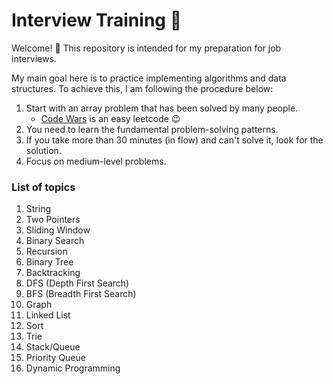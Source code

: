 # Interview Training 🧩

Welcome! 🤗 This repository is intended for my preparation for job interviews.

My main goal here is to practice implementing algorithms and data structures. To achieve this, I am following the procedure below: 

1. Start with an array problem that has been solved by many people.
    - [Code Wars](https://docs.codewars.com/) is an easy leetcode 😉
2. You need to learn the fundamental problem-solving patterns.
3. If you take more than 30 minutes (in flow) and can't solve it, look for the solution.
4. Focus on medium-level problems.

### List of topics
1. String
2. Two Pointers
3. Sliding Window
4. Binary Search
5. Recursion
6. Binary Tree
7. Backtracking
8. DFS (Depth First Search)
9. BFS (Breadth First Search)
10. Graph
11. Linked List
12. Sort
13. Trie
14. Stack/Queue
15. Priority Queue
16. Dynamic Programming